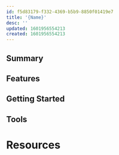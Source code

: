 ```yaml
---
id: f5d83179-f332-4369-b5b9-8850f01419e7
title: '{Name}'
desc: ''
updated: 1601956554213
created: 1601956554213
---
```

<!-- See [[pkm.methods.hierarchal-notes]] for an example-->

## Summary

## Features

## Getting Started

## Tools

# Resources


